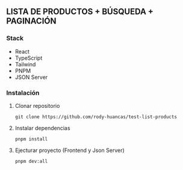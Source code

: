 ## LISTA DE PRODUCTOS + BÚSQUEDA + PAGINACIÓN

### Stack

- React
- TypeScript
- Tailwind
- PNPM
- JSON Server
  
### Instalación

1. Clonar repositorio
   ```
   git clone https://github.com/rody-huancas/test-list-products
   ```
2. Instalar dependencias
   ```
   pnpm install
   ```
3. Ejecturar proyecto (Frontend y Json Server)
   ```
   pnpm dev:all
   ```
